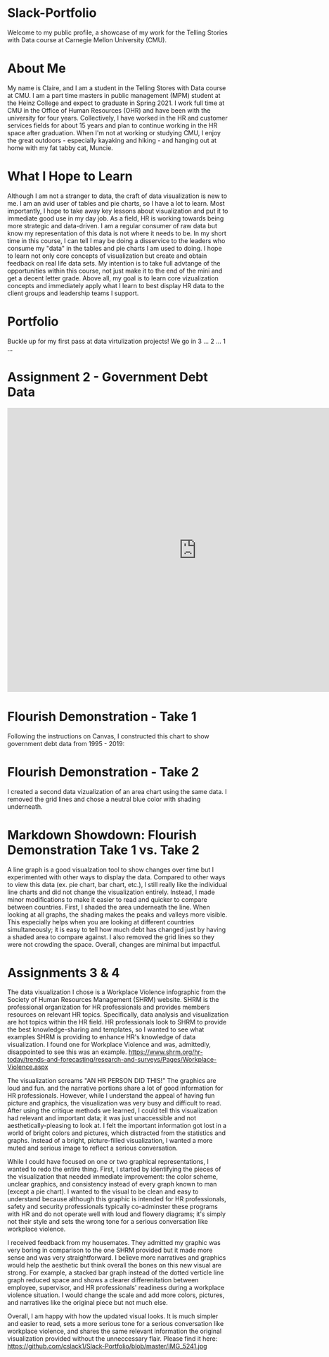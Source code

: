 # Slack-Portfolio
Welcome to my public profile, a showcase of my work for the Telling Stories with Data course at Carnegie Mellon University (CMU).

# About Me
My name is Claire, and I am a student in the Telling Stores with Data course at CMU. I am a part time masters in public management (MPM) student at the Heinz College and expect to graduate in Spring 2021. I work full time at CMU in the Office of Human Resources (OHR) and have been with the university for four years. Collectively, I have worked in the HR and customer services fields for about 15 years and plan to continue working in the HR space after graduation. When I'm not at working or studying CMU, I enjoy the great outdoors - especially kayaking and hiking - and hanging out at home with my fat tabby cat, Muncie. 

# What I Hope to Learn
Although I am not a stranger to data, the craft of data visualization is new to me. I am an avid user of tables and pie charts, so I have a lot to learn. Most importantly, I hope to take away key lessons about visualization and put it to immediate good use in my day job. As a field, HR is working towards being more strategic and data-driven. I am a regular consumer of raw data but know my representation of this data is not where it needs to be. In my short time in this course, I can tell I may be doing a disservice to the leaders who consume my "data" in the tables and pie charts I am used to doing. I hope to learn not only core concepts of visualization but create and obtain feedback on real life data sets. My intention is to take full advtange of the opportunities within this course, not just make it to the end of the mini and get a decent letter grade. Above all, my goal is to learn core vizualization concepts and immediately apply what I learn to best display HR data to the client groups and leadership teams I support. 

# Portfolio
Buckle up for my first pass at data virtulization projects! We go in 3 ... 2 ... 1 ...

# Assignment 2 - Government Debt Data

<iframe src="https://data.oecd.org/chart/61Ql" width="860" height="645" style="border: 0" mozallowfullscreen="true" webkitallowfullscreen="true" allowfullscreen="true"><a href="https://data.oecd.org/chart/61Ql" target="_blank">OECD Chart: General government debt, Total, % of GDP, Annual, 2018</a></iframe>

# Flourish Demonstration - Take 1
Following the instructions on Canvas, I constructed this chart to show government debt data from 1995 - 2019:
<div class="flourish-embed flourish-chart" data-src="visualisation/3190093" data-url="https://flo.uri.sh/visualisation/3190093/embed"><script src="https://public.flourish.studio/resources/embed.js"></script></div>

# Flourish Demonstration - Take 2 
I created a second data vizualization of an area chart using the same data. I removed the grid lines and chose a neutral blue color with shading underneath.
<div class="flourish-embed flourish-chart" data-src="visualisation/3179661" data-url="https://flo.uri.sh/visualisation/3179661/embed"><script src="https://public.flourish.studio/resources/embed.js"></script></div>

# Markdown Showdown: Flourish Demonstration Take 1 vs. Take 2
A line graph is a good visualzation tool to show changes over time but I experimented with other ways to display the data. Compared to other ways to view this data (ex. pie chart, bar chart, etc.), I still really like the individual line charts and did not change the visualization entirely. Instead, I made minor modifications to make it easier to read and quicker to compare between countries. First, I shaded the area underneath the line. When looking at all graphs, the shading makes the peaks and valleys more visible. This especially helps when you are looking at different countries simultaneously; it is easy to tell how much debt has changed just by having a shaded area to compare against. I also removed the grid lines so they were not crowding the space. Overall, changes are minimal but impactful. 

# Assignments 3 & 4
The data visualization I chose is a Workplace Violence infographic from the Society of Human Resources Management (SHRM) website. SHRM is the professional organization for HR professionals and provides members resources on relevant HR topics. Specifically, data analysis and visualization are hot topics within the HR field. HR professionals look to SHRM to provide the best knowledge-sharing and templates, so I wanted to see what examples SHRM is providing to enhance HR's knowledge of data visualization. I found one for Workplace Violence and was, admittedly, disappointed to see this was an example. https://www.shrm.org/hr-today/trends-and-forecasting/research-and-surveys/Pages/Workplace-Violence.aspx

The visualization screams "AN HR PERSON DID THIS!" The graphics are loud and fun. and the narrative portions share a lot of good information for HR professionals. However, while I understand the appeal of having fun picture and graphics, the visualization was very busy and difficult to read. After using the critique methods we learned, I could tell this visualization had relevant and important data; it was just unaccessible and not aesthetically-pleasing to look at. I felt the important information got lost in a world of bright colors and pictures, which distracted from the statistics and graphs. Instead of a bright, picture-filled visualization, I wanted a more muted and serious image to reflect a serious conversation. 

While I could have focused on one or two graphical representations, I wanted to redo the entire thing. First, I started by identifying the pieces of the visualization that needed immediate improvement: the color scheme, unclear graphics, and consistency instead of every graph known to man (except a pie chart). I wanted to the visual to be clean and easy to understand because although this graphic is intended for HR professionals, safety and security professionals typically co-adminster these programs with HR and do not operate well with loud and flowery diagrams; it's simply not their style and sets the wrong tone for a serious conversation like workplace violence. 

I received feedback from my housemates. They admitted my graphic was very boring in comparison to the one SHRM provided but it made more sense and was very straightforward. I believe more narratives and graphics would help the aesthetic but think overall the bones on this new visual are strong. For example, a stacked bar graph instead of the dotted verticle line graph reduced space and shows a clearer differenitation between employee, supervisor, and HR professionals' readiness during a workplace violence situation. I would change the scale and add more colors, pictures, and narratives like the original piece but not much else. 

Overall, I am happy with how the updated visual looks. It is much simpler and easier to read, sets a more serious tone for a serious conversation like workplace violence, and shares the same relevant information the original visualization provided without the unneccessary flair. Please find it here: https://github.com/cslack1/Slack-Portfolio/blob/master/IMG_5241.jpg


